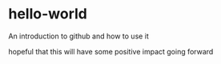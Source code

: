 # hello-world
An introduction to github and how to use it

hopeful that this will have some positive impact going forward

